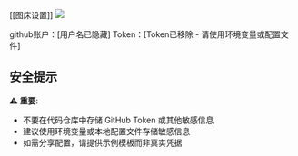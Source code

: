 [[图床设置]]
![](https://cdn.jsdelivr.net/gh/Malrss/picgo/pic1/PixPin_2025-07-31_12-26-39.jpg)

github账户：[用户名已隐藏]
Token：[Token已移除 - 请使用环境变量或配置文件]

## 安全提示
⚠️ **重要**: 
- 不要在代码仓库中存储 GitHub Token 或其他敏感信息
- 建议使用环境变量或本地配置文件存储敏感信息
- 如需分享配置，请提供示例模板而非真实凭据